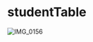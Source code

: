 # studentTable






![IMG_0156](https://user-images.githubusercontent.com/76651795/103445359-182e1780-4c84-11eb-8270-92b155a04356.PNG)

